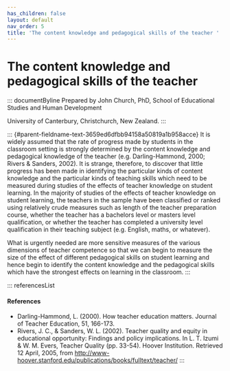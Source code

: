 ```yaml
---
has_children: false
layout: default
nav_order: 5
title: 'The content knowledge and pedagogical skills of the teacher '
---
```

# The content knowledge and pedagogical skills of the teacher 


::: documentByline
Prepared by John Church, PhD, School of Educational Studies and Human
Development

University of Canterbury, Christchurch, New Zealand.
:::

::: {#parent-fieldname-text-3659ed6dfbb94158a50819a1b958acce}
It is widely assumed that the rate of progress made by students in the
classroom setting is strongly determined by the content knowledge and
pedagogical knowledge of the teacher (e.g. Darling-Hammond, 2000; Rivers
& Sanders, 2002). It is strange, therefore, to discover that little
progress has been made in identifying the particular kinds of content
knowledge and the particular kinds of teaching skills which need to be
measured during studies of the effects of teacher knowledge on student
learning. In the majority of studies of the effects of teacher knowledge
on student learning, the teachers in the sample have been classified or
ranked using relatively crude measures such as length of the teacher
preparation course, whether the teacher has a bachelors level or masters
level qualification, or whether the teacher has completed a university
level qualification in their teaching subject (e.g. English, maths, or
whatever).

What is urgently needed are more sensitive measures of the various
dimensions of teacher competence so that we can begin to measure the
size of the effect of different pedagogical skills on student learning
and hence begin to identify the content knowledge and the pedagogical
skills which have the strongest effects on learning in the classroom.
:::

::: referencesList
#### References

-   Darling-Hammond, L. (2000). How teacher education matters. Journal
    of Teacher Education, 51, 166-173.
-   Rivers, J. C., & Sanders, W. L. (2002). Teacher quality and equity
    in educational opportunity: Findings and policy implications.
    In L. T. Izumi & W. M. Evers, Teacher Quality (pp. 33-54). Hoover
    Institution. Retrieved 12 April, 2005, from
    http://www-hoover.stanford.edu/publications/books/fulltext/teacher/
:::
